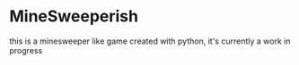 # MineSweeperish
this is a minesweeper like game created with python, it's currently a work in progress
